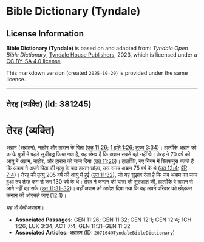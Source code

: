 # Bible Dictionary (Tyndale)

## License Information

**Bible Dictionary (Tyndale)** is based on and adapted from: _Tyndale Open Bible Dictionary_, [Tyndale House Publishers](https://tyndaleopenresources.com/), 2023, which is licensed under a [CC BY-SA 4.0 license](https://creativecommons.org/licenses/by-sa/4.0/legalcode.en).

This markdown version (created `2025-10-20`) is provided under the same license.



--------------------------------

## तेरह (व्यक्ति) (id: 381245)

तेरह (व्यक्ति)
==============

अब्राम (अब्राहम), नाहोर और हारान के पिता ([उत 11:26](https://ref.ly/Gen11:26); [1 इति 1:26](https://ref.ly/1Chr1:26); [लूका 3:34](https://ref.ly/Luke3:34))। हालाँकि अब्राम को उनके पुत्रों में पहले सूचीबद्ध किया गया है, यह संभव है कि अब्राम सबसे बड़े नहीं थे। तेरह ने 70 वर्ष की आयु में अब्राम, नाहोर, और हारान को जन्म दिया ([उत 11:26](https://ref.ly/Gen11:26))। हालाँकि, नए नियम में स्तिफनुस बताते हैं कि अब्राम ने अपने पिता की मृत्यु के बाद हारान छोड़ा, उस समय अब्राम 75 वर्ष के थे ([उत 12:4](https://ref.ly/Gen12:4); [प्रेरि 7:4](https://ref.ly/Acts7:4))। तेरह की मृत्यु 205 वर्ष की आयु में हुई ([उत 11:32](https://ref.ly/Gen11:32)), जो यह सुझाव देता है कि जब अब्राम का जन्म हुआ तब तेरह कम से कम 130 वर्ष के थे। तेरह ने कनान की यात्रा की शुरुआत की, हालाँकि वे हारान से आगे नहीं बढ़ सके ([उत 11:31–32](https://ref.ly/Gen11:31-Gen11:32))। वहाँ अब्राम को आदेश दिया गया कि वह अपने परिवार को छोड़कर कनान की ओरचले जाएं ([12:1](https://ref.ly/Gen12:1))।

*यह भी देखें* अब्राहम।

* **Associated Passages:** GEN 11:26; GEN 11:32; GEN 12:1; GEN 12:4; 1CH 1:26; LUK 3:34; ACT 7:4; GEN 11:31–GEN 11:32
* **Associated Articles:** अब्राहम (ID: `207164@TyndaleBibleDictionary`)

